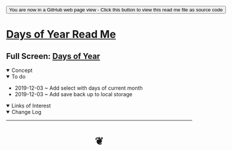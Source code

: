 
<span style=display:none; >[You are now in a GitHub source code view - click this link to view Read Me file as a web page]( https://theo-armour.github.io/#snippets/0-templates/README.md "View file as a web page." ) </span>

<div><input type=button onclick="window.location.href='https://github.com/theo-armour/theo-armour.github.io/blob/master/snippets/0-templates/README.md'";
value='You are now in a GitHub web page view - Click this button to view this read me file as source code' ></div>

# [Days of Year Read Me]( #data/days-of-year-md/README.md )


<!--
<iframe src=https://theo-armour.github.io/snippets/0-templates/basic-html.html width=100% height=500px >Iframes are not viewable in GitHub source code views</iframe>
-->

## Full Screen: [Days of Year]( https://theo-armour.github.io/data/days-of-year-md/ )

<details open >
<summary>Concept</summary>


</details>

<details open >
<summary>To do</summary>

* 2019-12-03 ~ Add select with days of current month
* 2019-12-03 ~ Add save back up to local storage


</details>


<details open >
<summary>Links of Interest</summary>


</details>



<details open >
<summary>Change Log</summary>


</details>

***

# <center title="hello!" ><a href=javascript:window.scrollTo(0,0); style=text-decoration:none; > ❦ </a></center>

